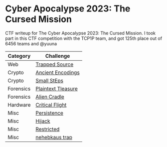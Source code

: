 # Cyber Apocalypse 2023: The Cursed Mission
CTF writeup for The Cyber Apocalypse 2023: The Cursed Mission. I took part in this CTF competition with the TCP1P team, and got 125th place out of 6456 teams and @yuuna

| Category | Challenge |
| --- | --- |
| Web | [Trapped Source](/Cyber%20Apocalypse%202023%20The%20Cursed%20Mission/Trapped%20Source/)
| Crypto | [Ancient Encodings](/Cyber%20Apocalypse%202023%20The%20Cursed%20Mission/Ancient%20Encodings/)
| Crypto | [Small StEps](/Cyber%20Apocalypse%202023%20The%20Cursed%20Mission/Small%20StEps/)
| Forensics | [Plaintext Tleasure](/Cyber%20Apocalypse%202023%20The%20Cursed%20Mission/Plaintext%20Tleasure/)
| Forensics | [Alien Cradle](/Cyber%20Apocalypse%202023%20The%20Cursed%20Mission/Alien%20Cradle/)
| Hardware | [Critical Flight](/Cyber%20Apocalypse%202023%20The%20Cursed%20Mission/Critical%20Flight/)
| Misc | [Persistence](/Cyber%20Apocalypse%202023%20The%20Cursed%20Mission/Persistence/)
| Misc | [Hijack](/Cyber%20Apocalypse%202023%20The%20Cursed%20Mission/Hijack/)
| Misc | [Restricted](/Cyber%20Apocalypse%202023%20The%20Cursed%20Mission/Restricted/)
| Misc | [nehebkaus trap](/Cyber%20Apocalypse%202023%20The%20Cursed%20Mission/nehebkaus%20trap/)